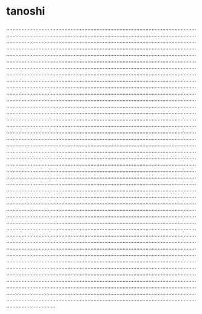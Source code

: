 # tanoshi
....................................................................................................................................................................................................................................................................................................................................................................................................................................................................................................................................................................................................................................................................................................................................................................................................................................................................................................................................................................................................................................................................................................................................................................................................................................................................................................................................................................................................................................................................................................................................................................................................................................................................................................................................................................................................................................................................................................................................................................................................................................................................................................................................................................................................................................................................................................................................................................................................................................................................................................................................................................................................................................................................................................................................................................................................................................................................................................................................................................................................................................................................................................................................................................................................................................................................................................................................................................................................................................................................................................................................................................................................................................................................................................................................................................................................................................................................................................................................................................................................................................................................................................................................................................................................................................................................................................................................................................................................................................................................................................................................................................................................................................................................................................................................................................................................................................................................................................................................................................................................................................................................................................................................................................................................................................................................................................................................................................................................................................................................................................................................................................................